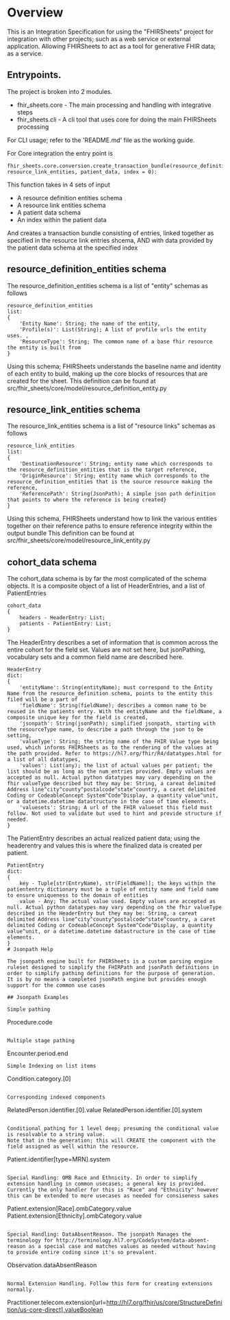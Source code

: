 # Overview
This is an Integration Specification for using the "FHIRSheets" project for integration with other projects; such as a web service or external application. Allowing FHIRSheets to act as a tool for generative FHIR data; as a service.

## Entrypoints.

The project is broken into 2 modules.
* fhir_sheets.core - The main processing and handling with integrative steps
* fhir_sheets.cli - A cli tool that uses core for doing the main FHIRSheets processing

For CLI usage; refer to the 'README.md' file as the working guide.

For Core integration the entry point is

```
fhir_sheets.core.conversion.create_transaction_bundle(resource_definition_entities, resource_link_entities, patient_data, index = 0):
```

This function takes in 4 sets of input
* A resource definition entities schema
* A resource link entities schema
* A patient data schema
* An index within the patient data

And creates a transaction bundle consisting of entries, linked together as specified in the resource link entries shcema, AND with data provided by the patient data schema at the specified index

## resource_definition_entities schema
The resource_definition_entities schema is a list of "entity" schemas as follows
```
resource_definition_entities
list:
{
    'Entity Name': String; the name of the entity,
    'Profile(s)': List(String); A list of profile urls the entity uses. ,
    'ResourceType': String; The common name of a base fhir resource the entity is built from
}
```
Using this schema; FHIRSheets understands the baseline name and identity of each entity to build, making up the core blocks of resources that are created for the sheet.
This definition can be found at src/fhir_sheets/core/model/resource_definition_entity.py

## resource_link_entities schema
The resource_link_entities schema is a list of "resource links" schemas as follows
```
resource_link_entities
list:
{
    'DestinationResource': String; entity name which corresponds to the resource_definition_entities that is the target reference,
    'OriginResource': String; entity name which corresponds to the resource_definition_entities that is the source resource making the reference,
    'ReferencePath': String(JsonPath); A simple json path definition that points to where the reference is being created}
}
```
Using this schema, FHIRSheets understand how to link the various entities together on their reference paths to ensure reference integrity within the output bundle
This definition can be found at src/fhir_sheets/core/model/resource_link_entity.py

## cohort_data schema
The cohort_data schema is by far the most complicated of the schema objects. It is a composite object of a list of HeaderEntries, and a list of PatientEntries
```
cohort_data
{
    headers - HeaderEntry: List;
    patients - PatientEntry: List;
}
```

The HeaderEntry describes a set of information that is common across the entire cohort for the field set. Values are not set here, but jsonPathing, vocabulary sets and a common field name are described here.
```
HeaderEntry
dict:
{
    'entityName': String(entityName); must correspond to the Entity Name from the resource_definition schema, points to the entity this filed will be a part of
    'fieldName': String(fieldName); describes a common name to be reused in the patients entry. With the entityName and the fieldName, a composite unique key for the field is created,
    'jsonpath': String(jsonPath); simplified jsonpath, starting with the resourceType name, to describe a path through the json to be setting,
    'valueType': String; the string name of the FHIR Value type being used, which informs FHIRSheets as to the rendering of the values at the path provided. Refer to https://hl7.org/fhir/R4/datatypes.html for a list of all datatypes,
    'values': List(any); the list of actual values per patient; the list should be as long as the num_entries provided. Empty values are accepted as null. Actual python datatypes may vary depending on the fhir valueType described but they may be: String, a careat delimited Address line^city^county^postalcode^state^country, a caret delimited Coding or CodeableConcept System^Code^Display, a quantity value^unit, or a datetime.datetime datastructure in the case of time elements.
    'valuesets': String; A url of the FHIR valueset this field must follow. Not used to validate but used to hint and provide structure if needed.
}
```

The PatientEntry describes an actual realized patient data; using the headerentry and values this is where the finalized data is created per patient.
```
PatientEntry
dict:
{
    key - Tuple[str(EntryName), str(FieldName)]; the keys within the patiententry dictionary must be a tuple of entity name and field name to ensure uniqueness to the domain of entities
    value - Any; The actual value used. Empty values are accepted as null. Actual python datatypes may vary depending on the fhir valueType described in the HeaderEntry but they may be: String, a careat delimited Address line^city^county^postalcode^state^country, a caret delimited Coding or CodeableConcept System^Code^Display, a quantity value^unit, or a datetime.datetime datastructure in the case of time elements.
}
# Jsonpath Help

The jsonpath engine built for FHIRSheets is a custom parsing engine ruleset designed to simplify the FHIRPath and jsonPath definitions in order to simplify pathing definitions for the purpose of generation. It is by no means a completed jsonPath engine but provides enough support for the common use cases

## Jsonpath Examples

Simple pathing
```
Procedure.code
```

Multiple stage pathing
```
Encounter.period.end
```
Simple Indexing on list items
```
Condition.category.[0]
```

Corresponding indexed components
```
RelatedPerson.identifier.[0].value
RelatedPerson.identifier.[0].system
```

Conditional pathing for 1 level deep; presuming the conditional value is resolvable to a string value.
Note that in the generation; this will CREATE the component with the field assigned as well within the resource.
```
Patient.identifier[type=MRN].system
```

Special Handling: OMB Race and Ethnicity. In order to simplify extension handling in common usecases; a general key is provided. Currently the only handler for this is "Race" and "Ethnicity" however this can be extended to more usecases as needed for consiseness sakes
```
Patient.extension[Race].ombCategory.value
Patient.extension[Ethnicity].ombCategory.value
```

Special Handling: DataAbsentReason. The jsonpath Manages the terminology for http://terminology.hl7.org/CodeSystem/data-absent-reason as a special case and matches values as needed without having to provide entire coding since it's so prevalent.
```
Observation.dataAbsentReason
```

Normal Extension Handling. Follow this form for creating extensions normally.
```
Practitioner.telecom.extension[url=http://hl7.org/fhir/us/core/StructureDefinition/us-core-direct].valueBoolean
```